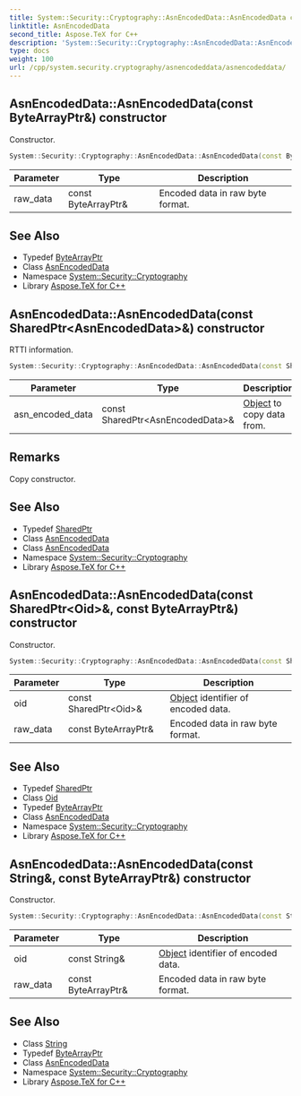 ```yaml
---
title: System::Security::Cryptography::AsnEncodedData::AsnEncodedData constructor
linktitle: AsnEncodedData
second_title: Aspose.TeX for C++
description: 'System::Security::Cryptography::AsnEncodedData::AsnEncodedData constructor. Constructor in C++.'
type: docs
weight: 100
url: /cpp/system.security.cryptography/asnencodeddata/asnencodeddata/
---
```

## AsnEncodedData::AsnEncodedData(const ByteArrayPtr\&) constructor


Constructor.

```cpp
System::Security::Cryptography::AsnEncodedData::AsnEncodedData(const ByteArrayPtr &raw_data)
```


| Parameter | Type | Description |
| --- | --- | --- |
| raw_data | const ByteArrayPtr\& | Encoded data in raw byte format. |

## See Also

* Typedef [ByteArrayPtr](../../../system/bytearrayptr/)
* Class [AsnEncodedData](../)
* Namespace [System::Security::Cryptography](../../)
* Library [Aspose.TeX for C++](../../../)
## AsnEncodedData::AsnEncodedData(const SharedPtr\<AsnEncodedData\>\&) constructor


RTTI information.

```cpp
System::Security::Cryptography::AsnEncodedData::AsnEncodedData(const SharedPtr<AsnEncodedData> &asn_encoded_data)
```


| Parameter | Type | Description |
| --- | --- | --- |
| asn_encoded_data | const SharedPtr\<AsnEncodedData\>\& | [Object](../../../system/object/) to copy data from. |
## Remarks


Copy constructor. 
## See Also

* Typedef [SharedPtr](../../../system/sharedptr/)
* Class [AsnEncodedData](../)
* Class [AsnEncodedData](../)
* Namespace [System::Security::Cryptography](../../)
* Library [Aspose.TeX for C++](../../../)
## AsnEncodedData::AsnEncodedData(const SharedPtr\<Oid\>\&, const ByteArrayPtr\&) constructor


Constructor.

```cpp
System::Security::Cryptography::AsnEncodedData::AsnEncodedData(const SharedPtr<Oid> &oid, const ByteArrayPtr &raw_data)
```


| Parameter | Type | Description |
| --- | --- | --- |
| oid | const SharedPtr\<Oid\>\& | [Object](../../../system/object/) identifier of encoded data. |
| raw_data | const ByteArrayPtr\& | Encoded data in raw byte format. |

## See Also

* Typedef [SharedPtr](../../../system/sharedptr/)
* Class [Oid](../../oid/)
* Typedef [ByteArrayPtr](../../../system/bytearrayptr/)
* Class [AsnEncodedData](../)
* Namespace [System::Security::Cryptography](../../)
* Library [Aspose.TeX for C++](../../../)
## AsnEncodedData::AsnEncodedData(const String\&, const ByteArrayPtr\&) constructor


Constructor.

```cpp
System::Security::Cryptography::AsnEncodedData::AsnEncodedData(const String &oid, const ByteArrayPtr &raw_data)
```


| Parameter | Type | Description |
| --- | --- | --- |
| oid | const String\& | [Object](../../../system/object/) identifier of encoded data. |
| raw_data | const ByteArrayPtr\& | Encoded data in raw byte format. |

## See Also

* Class [String](../../../system/string/)
* Typedef [ByteArrayPtr](../../../system/bytearrayptr/)
* Class [AsnEncodedData](../)
* Namespace [System::Security::Cryptography](../../)
* Library [Aspose.TeX for C++](../../../)
